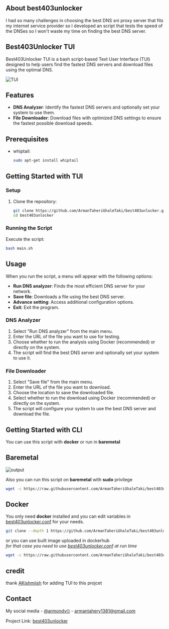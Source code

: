 <!-- ABOUT THE PROJECT -->

## About best403unlocker

I had so many challenges in choosing the best DNS sni proxy server that fits my internet service provider so I developed an script that tests the speed of the DNSes so I won't waste my time on finding the best DNS server.



<!-- GETTING STARTED -->

## Best403Unlocker TUI

Best403Unlocker TUI is a bash script-based Text User Interface (TUI) designed to help users find the fastest DNS servers and download files using the optimal DNS.

![TUI](https://github.com/Kishmiish/best403unlocker/assets/65231756/4bb9778f-8c52-44b4-9128-928eda29594f)

## Features

- **DNS Analyzer**: Identify the fastest DNS servers and optionally set your system to use them.
- **File Downloader**: Download files with optimized DNS settings to ensure the fastest possible download speeds.

## Prerequisites

- whiptail:
    ```bash
    sudo apt-get install whiptail
    ```

## Getting Started with TUI

### Setup

1. Clone the repository:
   ```bash
   git clone https://github.com/ArmanTaheriGhaleTaki/best403unlocker.git
   cd best403unlocker
   ```

### Running the Script

Execute the script:
```bash
bash main.sh
```

## Usage

When you run the script, a menu will appear with the following options:

- **Run DNS analyzer**: Finds the most efficient DNS server for your network.
- **Save file**: Downloads a file using the best DNS server.
- **Advance setting**: Access additional configuration options.
- **Exit**: Exit the program.



### DNS Analyzer

1. Select "Run DNS analyzer" from the main menu.
2. Enter the URL of the file you want to use for testing.
3. Choose whether to run the analysis using Docker (recommended) or directly on the system.
4. The script will find the best DNS server and optionally set your system to use it.

### File Downloader

1. Select "Save file" from the main menu.
2. Enter the URL of the file you want to download.
3. Choose the location to save the downloaded file.
4. Select whether to run the download using Docker (recommended) or directly on the system.
5. The script will configure your system to use the best DNS server and download the file.

## Getting Started with CLI

You can use this script with **docker** or run in **baremetal**   

## Baremetal
![output](https://github.com/ArmanTaheriGhaleTaki/speed-test-dns/assets/88885103/d83c954e-5f3c-434e-ae4b-f119d69a4220)   

Also you can run this script on **baremetal** with **sudo** privilege
```sh
wget -c https://raw.githubusercontent.com/ArmanTaheriGhaleTaki/best403unlocker/main/bash.sh && sudo bash bash.sh
```

## Docker

You only need **docker** installed and you can edit variables in [best403unlocker.conf](https://github.com/ArmanTaheriGhaleTaki/best403unlocker/blob/main/best403unlocker.conf) for your needs.

```sh
git clone --depth 1 https://github.com/ArmanTaheriGhaleTaki/best403unlocker/ && cd best403unlocker && docker build -t best403unlocker . && docker run --env-file best403unlocker.conf best403unlocker
```

or you can use built image uploaded in dockerhub  
 _for that case you need to use [best403unlocker.conf](https://github.com/ArmanTaheriGhaleTaki/best403unlocker/blob/main/best403unlocker.conf) at run time_

```sh
wget -c https://raw.githubusercontent.com/ArmanTaheriGhaleTaki/best403unlocker/main/best403unlocker.conf && docker run --env-file best403unlocker.conf armantaherighaletaki/best403unlocker
```


## credit 
thank [AKishmiish](https://github.com/Kishmiish) for adding TUI to this projcet
## Contact

My social media - [@armondy🙄](https://twitter.com/taherighaletaki) - armantahery1381@gmail.com

Project Link: [best403unlocker](https://github.com/ArmanTaheriGhaleTaki/best403unlocker)
